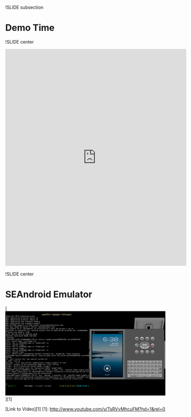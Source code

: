 !SLIDE subsection
# Demo Time #

!SLIDE center
<iframe border='0' height='684' id='shelr_record_4faad8e996608047c10000cc' scrolling='no' src='http://shelr.tv/records/4faad8e996608047c10000cc/embed' style='border: 0' width='570'></iframe>

!SLIDE center
# SEAndroid Emulator #
[![demo](demo.png)][1]

[Link to Video][1]
[1]: http://www.youtube.com/v/TsRVvMhcuFM?hd=1&rel=0
